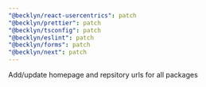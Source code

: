 ```yaml
---
"@becklyn/react-usercentrics": patch
"@becklyn/prettier": patch
"@becklyn/tsconfig": patch
"@becklyn/eslint": patch
"@becklyn/forms": patch
"@becklyn/next": patch
---
```


Add/update homepage and repsitory urls for all packages
